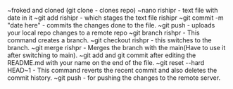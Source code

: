 ~froked and cloned (git clone <ssh link> - clones repo) 
~nano rishipr - text file with date in it 
~git add rishipr - which stages the text file rishipr 
~git commit -m "date here" - commits the changes done to the file.
~git push - uploads your local repo changes to a remote repo
~git branch rishpr - This command creates a branch.
~git checkout rishpr - this switches to the branch.
~git merge rishpr - Merges the branch with the main(Have to use it after switching to main).
~git add and git commit after editing the README.md with your name on the end of the file.
~git reset --hard HEAD~1 - This command reverts the recent commit and also deletes the commit history.
~git push - for pushing the changes to the remote server.
